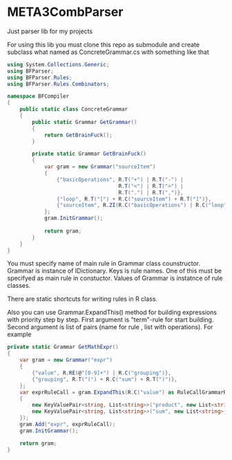 # META3CombParser
Just parser lib for my projects

For using this lib you must clone this repo as submodule and create subclass what named as ConcreteGrammar.cs with something like that
```cs
using System.Collections.Generic;
using BFParser;
using BFParser.Rules;
using BFParser.Rules.Combinators;

namespace BFCompiler
{
    public static class ConcreteGrammar
    {
        public static Grammar GetGrammar()
        {
            return GetBrainFuck();
        }

        private static Grammar GetBrainFuck()
        {
            var gram = new Grammar("sourceItem")
            {
                {"basicOperations", R.T("+") | R.T("-") | 
                                    R.T("<") | R.T(">") | 
                                    R.T(".") | R.T(",")},
                {"loop", R.T("[") + R.C("sourceItem") + R.T("]")},
                {"sourceItem", R.ZI(R.C("basicOperations") | R.C("loop"))}
            };
            gram.InitGrammar();
            
            return gram;
        }
    }
}
```

You must specify name of main rule in Grammar class counstructor.
Grammar is instance of IDictionary. 
Keys is rule names. One of this must be specifyed as main rule in constuctor.
Values of Grammar is instatnce of rule classes.

There are static shortcuts for writing rules in R class.

Also you can use Grammar.ExpandThis() method for building expressions with priority step by step.
First argument is "term"-rule for start building. Second argument is list of pairs (name for rule , list with operations). For example
```cs
private static Grammar GetMathExpr()
{
    var gram = new Grammar("expr")
    {
        {"value", R.RE(@"[0-9]+") | R.C("grouping")},
        {"grouping", R.T("(") + R.C("sum") + R.T(")")},
    };
    var exprRuleCall = gram.ExpandThis(R.C("value") as RuleCallGrammarRule, new List<KeyValuePair<string, List<string>>>
    {
        new KeyValuePair<string, List<string>>("product", new List<string>{"*", "/", "%"}),
        new KeyValuePair<string, List<string>>("sum", new List<string>{"+", "-"}),
    });
    gram.Add("expr", exprRuleCall);
    gram.InitGrammar();

    return gram;
}
```